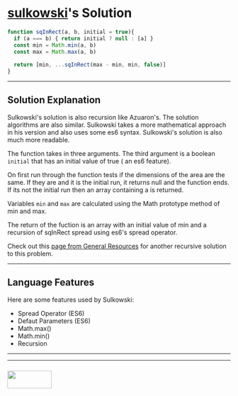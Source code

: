 # [sulkowski](https://www.codewars.com/users/sulkowski)'s Solution

```js
function sqInRect(a, b, initial = true){
  if (a === b) { return initial ? null : [a] }  
  const min = Math.min(a, b)
  const max = Math.max(a, b)
    
  return [min, ...sqInRect(max - min, min, false)]
}
```
---

## Solution Explanation

Sulkowski's solution is also recursion like Azuaron's. The solution algorithms are also similar. Sulkowski takes a more mathematical approach in his version and also uses some es6 syntax. Sulkowski's solution is also much more readable. 

The function takes in three arguments. The third argument is a boolean `initial` that has an initial value of true ( an es6 feature).

On first run through the function tests if the dimensions of the area are the same. If they are and it is the initial run, it returns null and the function ends. If its not the initial run then an array containing a is returned.

Variables `min` and `max` are calculated using the Math prototype method of min and max.

The return of the fuction is an array with an initial value of  min and a recursion of sqInRect spread using es6's spread operator.

Check out this [page from General Resources](https://elewa-academy.github.io/General-Resources/cs-101/recursion.html) for another recursive solution to this problem.

---

## Language Features

Here are some features used by Sulkowski:
* Spread Operator (ES6)
* Defaut Parameters (ES6)
* Math.max()
* Math.min()
* Recursion

___
___
### <a href="http://elewa.education/blog" target="_blank"><img src="https://user-images.githubusercontent.com/18554853/34921062-506450ae-f97d-11e7-875f-6feeb26ad72d.png" width="100" height="40"/></a>
